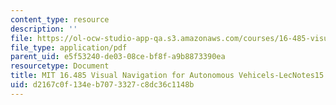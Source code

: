 ```yaml
---
content_type: resource
description: ''
file: https://ol-ocw-studio-app-qa.s3.amazonaws.com/courses/16-485-visual-navigation-for-autonomous-vehicles-vnav-fall-2020/d2167c0f134eb7073327c8dc36c1148b_MIT16_485F20_lec15notes.pdf
file_type: application/pdf
parent_uid: e5f53240-de03-08ce-bf8f-a9b8873390ea
resourcetype: Document
title: MIT 16.485 Visual Navigation for Autonomous Vehicels-LecNotes15
uid: d2167c0f-134e-b707-3327-c8dc36c1148b
---
```

